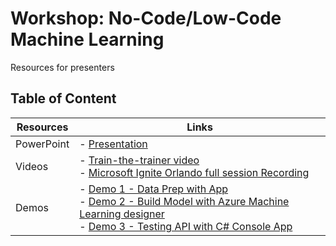 # Workshop: No-Code/Low-Code Machine Learning

Resources for presenters

## Table of Content
 

| Resources          | Links                            |
|-------------------|----------------------------------|
| PowerPoint        | - [Presentation](https://gaicstor2020.blob.core.windows.net/ppt/aiml30-gaic-workshop.pptx) |
| Videos            | - [Train-the-trainer video]() <br/>- [Microsoft Ignite Orlando full session Recording](https://myignite.techcommunity.microsoft.com/sessions/82993?source=sessions) |
| Demos             | - [Demo 1 - Data Prep with App ](https://github.com/microsoft/ignite-learning-paths-training-aiml/blob/master/aiml30/demoguide.md#demo-1-data-prep-demo-with-app) <br/>- [Demo 2 - Build Model with Azure Machine Learning designer](https://github.com/microsoft/ignite-learning-paths-training-aiml/blob/master/aiml30/demoguide.md#demo-2-build-model-with-azure-machine-learning-visual-designer) <br/>- [Demo 3 - Testing API with C# Console App](https://github.com/microsoft/ignite-learning-paths-training-aiml/blob/master/aiml30/demoguide.md#demo-3-testing-api-with-c-console-app-dotnet-core) | 

